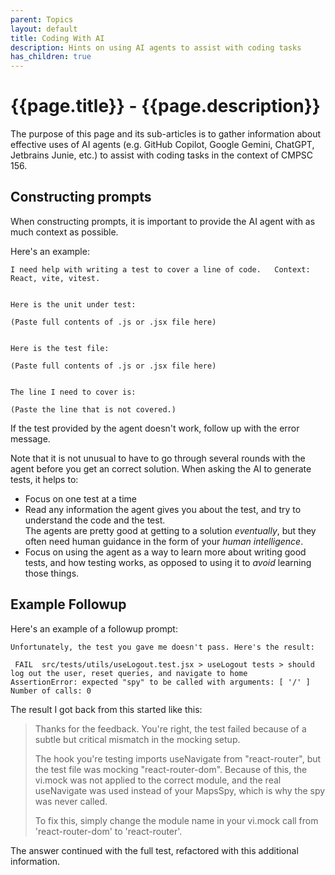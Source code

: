 ```yaml
---
parent: Topics
layout: default
title: Coding With AI
description: Hints on using AI agents to assist with coding tasks
has_children: true
---
```


# {{page.title}} - {{page.description}}

The purpose of this page and its sub-articles is to gather information about
effective uses of AI agents (e.g. GitHub Copilot, Google Gemini, ChatGPT, Jetbrains Junie, etc.)
to assist with coding tasks in the context of CMPSC 156.

## Constructing prompts

When constructing prompts, it is important to provide the AI agent with as much context as possible.

Here's an example:

```
I need help with writing a test to cover a line of code.   Context: React, vite, vitest.


Here is the unit under test:

(Paste full contents of .js or .jsx file here)


Here is the test file:

(Paste full contents of .js or .jsx file here)


The line I need to cover is:

(Paste the line that is not covered.)

```

If the test provided by the agent doesn't work, follow up with the error message.

Note that it is not unusual to have to go through several rounds with the agent
before you get an correct solution.  When asking the AI to generate tests, it helps
to:
* Focus on one test at a time
* Read any information the agent gives you about the test, and try to understand the code and the test.  
  The agents are pretty good at getting to a solution *eventually*, but they often need human guidance
  in the form of your *human intelligence*.  
* Focus on using the agent as a way to learn more about writing good tests, and how testing works, 
  as opposed to using it to *avoid* learning those things.

## Example Followup

Here's an example of a followup prompt:

```
Unfortunately, the test you gave me doesn't pass. Here's the result:

 FAIL  src/tests/utils/useLogout.test.jsx > useLogout tests > should log out the user, reset queries, and navigate to home
AssertionError: expected "spy" to be called with arguments: [ '/' ]
Number of calls: 0 
```

The result I got back from this started like this:

> Thanks for the feedback. You're right, the test failed because of a subtle but critical mismatch in the mocking setup.
> 
> The hook you're testing imports useNavigate from "react-router", but the test file was mocking "react-router-dom". Because of this, the vi.mock was not applied to the correct module, and the real useNavigate was used instead of your MapsSpy, which is why the spy was never called.
> 
> To fix this, simply change the module name in your vi.mock call from 'react-router-dom' to 'react-router'.

The answer continued with the full test, refactored with this additional information.

